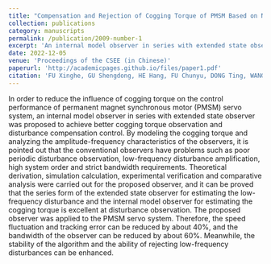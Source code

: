 ```yaml
---
title: "Compensation and Rejection of Cogging Torque of PMSM Based on Novel Internal Model Observer in Series With Extended State Observer"
collection: publications
category: manuscripts
permalink: /publication/2009-number-1
excerpt: 'An internal model observer in series with extended state observer was proposed to achieve better cogging torque observation and disturbance compensation control.'
date: 2022-12-05
venue: 'Proceedings of the CSEE (in Chinese)'
paperurl: 'http://academicpages.github.io/files/paper1.pdf'
citation: 'FU Xinghe, GU Shengdong, HE Hang, FU Chunyu, DONG Ting, WANG Zhaoheng. (2022). &quot;Compensation and Rejection of Cogging Torque of PMSM Based on Novel Internal Model Observer in Series With Extended State Observer.&quot; <i>Proceedings of the CSEE (in Chinese)</i>. vol. 42, no. 23, pp. 8729-8740, 2022.'
---
```


In order to reduce the influence of cogging torque on the control performance of permanent magnet synchronous motor (PMSM) servo system, an internal model observer in series with extended state observer was proposed to achieve better cogging torque observation and disturbance compensation control. By modeling the cogging torque and analyzing the amplitude-frequency characteristics of the observers, it is pointed out that the conventional observers have problems such as poor periodic disturbance observation, low-frequency disturbance amplification, high system order and strict bandwidth requirements. Theoretical derivation, simulation calculation, experimental verification and comparative analysis were carried out for the proposed observer, and it can be proved that the series form of the extended state observer for estimating the low-frequency disturbance and the internal model observer for estimating the cogging torque is excellent at disturbance observation. The proposed observer was applied to the PMSM servo system. Therefore, the speed fluctuation and tracking error can be reduced by about 40%, and the bandwidth of the observer can be reduced by about 60%. Meanwhile, the stability of the algorithm and the ability of rejecting low-frequency disturbances can be enhanced. 
